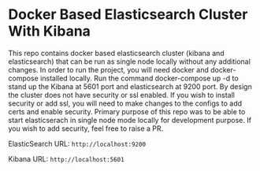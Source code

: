 # Docker Based Elasticsearch Cluster With Kibana

This repo contains docker based elasticsearch cluster (kibana and elasticsearch) that can be run as single node locally without any additional changes. In order to run the project, you will need docker and docker-compose installed locally. Run the command docker-compose up -d to stand up the Kibana at 5601 port and elasticsearch at 9200 port. 
By design the cluster does not have security or ssl enabled. If you wish to install security or add ssl, you will need to make changes to the configs to add certs and enable security. Primary purpose of this repo was to be able to start elasticserach in single node mode locally for development purpose.
If you wish to add security, feel free to raise a PR.

ElasticSearch URL: `http://localhost:9200`

Kibana URL: `http://localhost:5601`
